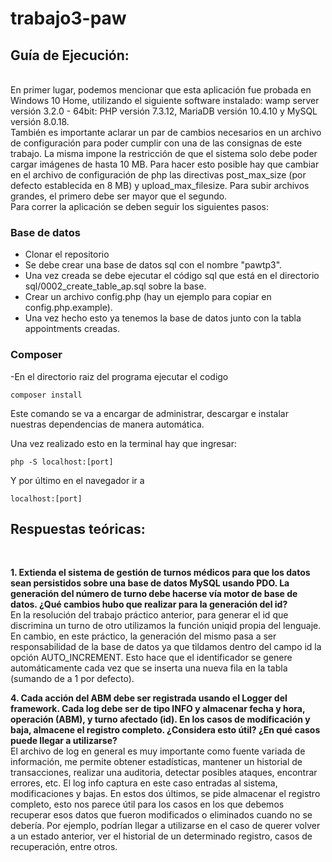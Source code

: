 # trabajo3-paw
## Guía de Ejecución:
<br>
En primer lugar, podemos mencionar que esta aplicación fue probada en Windows 10 Home, utilizando el siguiente software instalado: wamp server versión 3.2.0 - 64bit: PHP versión 7.3.12, MariaDB versión 10.4.10 y MySQL versión 8.0.18. <br>
También es importante aclarar un par de cambios necesarios en un archivo de configuración para poder cumplir con una de las consignas de este trabajo. La misma impone la restricción de que el sistema solo debe poder cargar imágenes de hasta 10 MB. Para hacer esto posible hay que cambiar en el archivo de configuración de php las directivas post_max_size (por defecto establecida en 8 MB) y upload_max_filesize. Para subir archivos grandes, el primero debe ser mayor que el segundo. <br>
Para correr la aplicación se deben seguir los siguientes pasos: <br>

### Base de datos
- Clonar el repositorio
- Se debe crear una base de datos sql con el nombre "pawtp3".
- Una vez creada se debe ejecutar el código sql que está en el directorio sql/0002_create_table_ap.sql sobre la base.
- Crear un archivo config.php (hay un ejemplo para copiar en config.php.example).
- Una vez hecho esto ya tenemos la base de datos junto con la tabla appointments creadas.

### Composer

-En el directorio raiz del programa ejecutar el codigo
```
composer install
```

Este comando se va a encargar de administrar, descargar e instalar nuestras dependencias de manera automática. <br>


Una vez realizado esto en la terminal hay que ingresar:
```
php -S localhost:[port]
```
Y por último en el navegador ir a
```
localhost:[port]
```

## Respuestas teóricas: 
<br>

**1. Extienda el sistema de gestión de turnos médicos para que los datos sean persistidos sobre una base de datos MySQL usando PDO. La generación del número de turno debe hacerse vía motor de base de datos. ¿Qué cambios hubo que realizar para la generación del id?**
<br>
En la resolución del trabajo práctico anterior, para generar el id que discrimina un turno de otro utilizamos la función uniqid propia del lenguaje. En cambio, en este práctico, la generación del mismo pasa a ser responsabilidad de la base de datos ya que tildamos dentro del campo id la opción AUTO_INCREMENT. Esto hace que el identificador se genere automáticamente cada vez que se inserta una nueva fila en la tabla (sumando de a 1 por defecto). <br>

**4. Cada acción del ABM debe ser registrada usando el Logger del framework. Cada log debe ser de tipo INFO y almacenar fecha y hora, operación (ABM), y turno afectado (id). En los casos de modificación y baja, almacene el registro completo. ¿Considera esto útil? ¿En qué casos puede llegar a utilizarse?**
<br>
El archivo de log en general es muy importante como fuente variada de información, me permite obtener estadísticas, mantener un historial de transacciones, realizar una auditoria, detectar posibles ataques, encontrar errores, etc.
El log info captura en este caso entradas al sistema, modificaciones y bajas. En estos dos últimos, se pide almacenar el registro completo, esto nos parece útil para los casos en los que debemos recuperar esos datos que fueron modificados o eliminados cuando no se debería. Por ejemplo, podrían llegar a utilizarse en el caso de querer volver a un estado anterior, ver el historial de un determinado registro, casos de recuperación, entre otros.